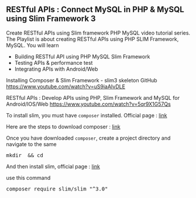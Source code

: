 ## RESTful APIs : Connect MySQL in PHP & MySQL using Slim Framework 3

Create RESTful APIs using Slim framework PHP MySQL video tutorial series.  
The Playlist is about creating RESTful APIs using PHP SLIM Framework, MySQL. You will learn

- Building RESTful API using PHP MySQL Slim Framework
- Testing APIs & performance test
- Integrating APIs with Android/Web

Installing Composer & Slim Framework - slim3 skeleton GitHub
https://www.youtube.com/watch?v=uS9iaAIvDLE

RESTful APIs : Develop  APIs using PHP, Slim Framework and MySQL for Android/IOS/Web
https://www.youtube.com/watch?v=5qr9X1G57Qs


To install slim, you must have `composer` installed. Official page : <a href="https://getcomposer.org/">link</a>

Here are the steps to download composer : <a href="https://getcomposer.org/download/">link</a>

Once you have downloaded `composer`, create a project directory and navigate to the same

<pre>
mkdir <dir-name> && cd <dir-name>
</pre>

And then install slim, official page : <a href="https://www.slimframework.com/">link</a>

use this command
<pre>
composer require slim/slim "^3.0"
</pre>

